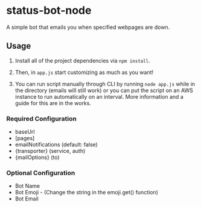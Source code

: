 # status-bot-node
A simple bot that emails you when specified webpages are down.

## Usage
1. Install all of the project dependencies via
```npm install```.

2. Then, in ```app.js``` start customizing as much as you want!

3. You can run script manually through CLI by running ```node app.js``` while in the directory (emails will still work) or
you can put the script on an AWS instance to run automatically on an interval. More information and a guide for this are in the works.

### Required Configuration
* baseUrl
* [pages]
* emailNotifications (default: false)
* {transporter} (service, auth)
* {mailOptions} (to)

### Optional Configuration
* Bot Name
* Bot Emoji - (Change the string in the emoji.get() function)
* Bot Email
